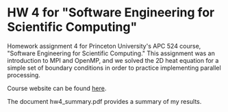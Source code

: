 HW 4 for "Software Engineering for Scientific Computing"
===

Homework assignment 4 for Princeton University's APC 524 course, "Software Engineering for Scientific Computing." This assignment was an introduction to MPI and OpenMP, and we solved the 2D heat equation for a simple set of boundary conditions 
in order to practice implementing parallel processing.

Course website can be found [here](https://registrar.princeton.edu/course-offerings/course_details.xml?courseid=011475&term=1152).



The document hw4_summary.pdf provides a summary of my results.
